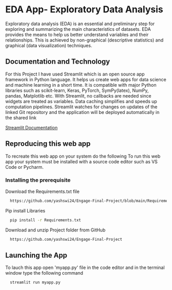 
# EDA App- Exploratory Data Analysis

Exploratory data analysis (EDA) is an essential and preliminary step for exploring and summarizing the main characteristics of datasets. EDA provides the means to help us better understand variables and their relationships. This is achieved by non-graphical (descriptive statistics) and graphical (data visualization) techniques.

## Documentation and Technology
For this Project I have used Streamlit which is an open source app framework in Python language. It helps us create web apps for data science and machine learning in a short time. It is compatible with major Python libraries such as scikit-learn, Keras, PyTorch, SymPy(latex), NumPy, pandas, Matplotlib etc. With Streamlit, no callbacks are needed since widgets are treated as variables. Data caching simplifies and speeds up computation pipelines. Streamlit watches for changes on updates of the linked Git repository and the application will be deployed automatically in the shared link

[Streamlit Documentation](https://docs.streamlit.io/)


## Reproducing this web app
To recreate this web app on your system do the following
To run this web app your system must be installed with a source code editor such as VS Code or Pycharm.
### Installing the prerequisite

Download the Requirements.txt file

```bash
  https://github.com/yashswi24/Engage-Final-Project/blob/main/Requirements.txt
```
Pip install Libraries

```bash
  pip install -r Requirements.txt
```
Download and unzip Project folder from GitHub 
```bash
  https://github.com/yashswi24/Engage-Final-Project
```
## Launching the App

To lauch this app open 'myapp.py' file in the code editor and in the terminal window type the following command 
```bash
  streamlit run myapp.py
```
